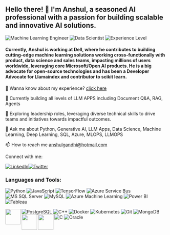 ## Hello there! 👋 I'm Anshul, a seasoned AI professional with a passion for building scalable and innovative AI solutions.

![Machine Learning Engineer](https://img.shields.io/badge/Role-Machine%20Learning%20Engineer-blue)
![Data Scientist](https://img.shields.io/badge/Data%20Scientist-red)
![Experience Level](https://img.shields.io/badge/Experience%20Level-Seasoned-yellowgreen)

#### Currently, Anshul is working at Dell, where he contributes to building cutting-edge machine learning solutions working cross-functionally with product, data science and sales teams, impacting millions of users worldwide, leveraging core Microsoft/Open AI products. He is a big advocate for open-source technologies and has been a Developer Advocate for Llamaindex and contributor to scikit learn.


📄 Wanna know about my experience? [click here](https://docs.google.com/document/d/1uOWSD3rFrktLfefS7rcPx1npRNM7ElPS/edit)

🔭 Currently building all levels of LLM APPS including Document Q&A, RAG, Agents

👑 Exploring leadership roles, leveraging diverse technical skills to drive teams and initiatives towards impactful outcomes.


💬 Ask me about Python, Generative AI, LLM Apps, Data Science, Machine Learning, Deep Learning,  SQL, Azure, MLOPS, LLMOPS

📫 How to reach me [anshulgandhi@hotmail.com](mailto:anshulgandhi@hotmail.com)

Connect with me:

[![LinkedIn](https://img.icons8.com/color/48/000000/linkedin.png)](https://www.linkedin.com/in/anshul-gandhi)[![Twitter](https://img.icons8.com/color/48/000000/twitter.png)](https://twitter.com/your-twitter-handle)



### Languages and Tools:

![Python](https://img.icons8.com/color/48/000000/python.png) ![JavaScript](https://img.icons8.com/color/48/000000/javascript.png) ![TensorFlow](https://img.icons8.com/color/48/000000/tensorflow.png) ![Azure Service Bus](https://img.icons8.com/color/48/000000/azure-service-bus.png) ![MS SQL Server](https://img.icons8.com/color/48/000000/microsoft-sql-server.png) ![MySQL](https://img.icons8.com/color/48/000000/mysql.png) ![Azure Machine Learning](https://img.icons8.com/color/48/000000/azure-1.png) ![Power BI](https://img.icons8.com/color/48/000000/power-bi.png)
![Tableau](https://img.icons8.com/color/48/000000/tableau-software.png)



<a href="url"><img src="image-2.png" align="left" height="48" width="48" ></a>  





![PostgreSQL](https://img.icons8.com/color/48/000000/postgreesql.png)
![C++](https://img.icons8.com/color/48/000000/c-plus-plus-logo.png) 
![Docker](https://img.icons8.com/color/48/000000/docker.png) ![Kubernetes](https://img.icons8.com/color/48/000000/kubernetes.png) ![Git](https://img.icons8.com/color/48/000000/git.png) ![MongoDB](https://img.icons8.com/color/48/000000/mongodb.png) ![C](https://img.icons8.com/color/48/000000/c-programming.png)
  ![Oracle](https://img.icons8.com/color/48/000000/oracle-logo.png)
<a href="url"><img src="image-3.png" align="left" height="48" width="48" ></a>
<a href="url"><img src="image-4.png" align="left" height="48" width="48" ></a>



